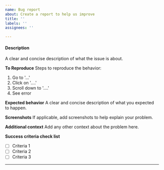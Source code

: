```yaml
---
name: Bug report
about: Create a report to help us improve
title: ''
labels: ''
assignees: ''

---
```


#### Description
A clear and concise description of what the issue is about.

**To Reproduce**
Steps to reproduce the behavior:
1. Go to '...'
2. Click on '....'
3. Scroll down to '....'
4. See error

**Expected behavior**
A clear and concise description of what you expected to happen.

**Screenshots**
If applicable, add screenshots to help explain your problem.

**Additional context**
Add any other context about the problem here.

**Success criteria check list**
- [ ] Criteria 1
- [ ] Criteria 2
- [ ] Criteria 3

---
